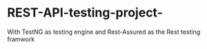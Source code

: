 # REST-API-testing-project-
With TestNG as testing engine and Rest-Assured as the Rest testing framwork
